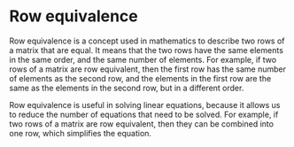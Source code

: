 # Row equivalence

Row equivalence is a concept used in mathematics to describe two rows of a matrix that are equal. It means that the two rows have the same elements in the same order, and the same number of elements. For example, if two rows of a matrix are row equivalent, then the first row has the same number of elements as the second row, and the elements in the first row are the same as the elements in the second row, but in a different order. 

Row equivalence is useful in solving linear equations, because it allows us to reduce the number of equations that need to be solved. For example, if two rows of a matrix are row equivalent, then they can be combined into one row, which simplifies the equation.
